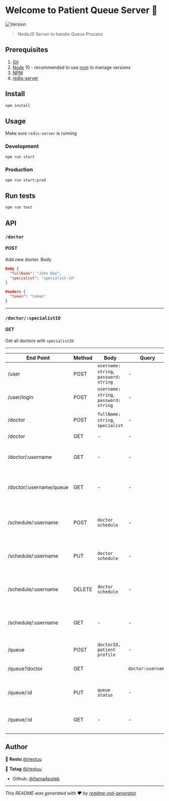 # Welcome to Patient Queue Server 👋

![Version](https://img.shields.io/badge/version-1.0.0-blue.svg?cacheSeconds=2592000)

> NodeJS Server to handle Queue Process

## Prerequisites

<!-- 1. [VSCode](https://code.visualstudio.com/) with the Prettier extension -->

1. [Git](https://git-scm.com/)
2. [Node](https://nodejs.org/en/) 10 - recommended to use [nvm](https://github.com/nvm-sh/nvm) to manage versions
3. [NPM](https://www.npmjs.com)
4. [redis-server](https://redis.io/download)

## Install

```sh
npm install
```

## Usage

Make sure `redis-server` is running

### Development

```sh
npm run start
```

### Production

```sh
npm run start:prod
```

## Run tests

```sh
npm run test
```

## API

### `/doctor`

#### POST

Add new doctor.
Body

```json
Body {
  "fullName": "John Doe",
  "specialist": "specialist-id"
}

Headers {
  "token": "token"
}
```

---

### `/doctor/:specialistID`

#### GET

Get all doctors with `specialistID`

---

<!-- | /patient            | GET    | -                                      | `doctor:username` | `token` | Find All patient by doctor         | -->
<!-- | /patient/:username  | GET    | -                                      | -                 | `token` | Find patient profile by username   | -->

| End Point               | Method | Body                                   | Query             | Header  | Desc                               |
| ----------------------- | ------ | -------------------------------------- | ----------------- | ------- | ---------------------------------- |
| /user                   | POST   | `username: string`, `password: string` | -                 | -       | Register                           |
| /user/login             | POST   | `username: string`, `password: string` | -                 | -       | Login                              |
|                         |        |                                        |                   |         |                                    |
| /doctor                 | POST   | `fullName: string`, `specialist`       | -                 | `token` | Find All doctor                    |
| /doctor                 | GET    | -                                      | -                 | `token` | Find All doctor                    |
| /doctor/:username       | GET    | -                                      | -                 | `token` | Find doctor profile by username    |
| /doctor/:username/queue | GET    | -                                      | -                 | `token` | Find doctor queue list by username |
|                         |        |                                        |                   |         |                                    |
| /schedule/:username     | POST   | `doctor schedule`                      | -                 | `token` | Add doctor schedule by username    |
| /schedule/:username     | PUT    | `doctor schedule`                      | -                 | `token` | Edit doctor schedule by username   |
| /schedule/:username     | DELETE | `doctor schedule`                      | -                 | `token` | Remove doctor schedule by username |
| /schedule/:username     | GET    | -                                      | -                 | `token` | Find doctor schedule by username   |
|                         |        |                                        |                   |         |                                    |
| /queue                  | POST   | `doctorID, patient profile`            | -                 | `token` | Add queue                          |
| /queue?doctor           | GET    |                                        | `doctor:username` | `token` | Find all queue of doctor,          |
| /queue/:id              | PUT    | `queue status`                         | -                 | `token` | Update queue status with id        |
| /queue/:id              | GET    | -                                      | -                 | `token` | Get queue status with id           |

## Author

👤 **Restu** [@/restuu](https://github.com/restuu)

👤 **Tatag** [@/restuu](https://github.com/TatagW)

- Github: [@/tamaApotek](https://github.com/tamaApotek)

<!-- ## Show your support

Give a ⭐️ if this project helped you! -->

---

_This README was generated with ❤️ by [readme-md-generator](https://github.com/kefranabg/readme-md-generator)_
